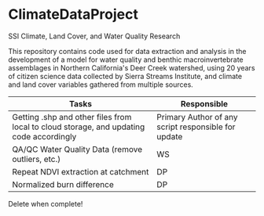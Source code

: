 # ClimateDataProject
SSI Climate, Land Cover, and Water Quality Research

This repository contains code used for data extraction and analysis in the development of a model for water quality and benthic macroinvertebrate assemblages in Northern California's Deer Creek watershed, using 20 years of citizen science data collected by Sierra Streams Institute, and climate and land cover variables gathered from multiple sources.

Tasks | Responsible
------- | --------
Getting .shp and other files from local to cloud storage, and updating code accordingly | Primary Author of any script responsible for update
QA/QC Water Quality Data (remove outliers, etc.) | WS
Repeat NDVI extraction at catchment | DP
Normalized burn difference | DP

Delete when complete!
